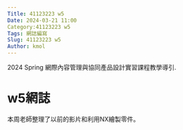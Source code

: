 ```yaml
---
Title: 41123223 w5
Date: 2024-03-21 11:00
Category:41123223 w5
Tags: 網誌編寫
Slug: 41123223 w5
Author: kmol
---
```


2024 Spring 網際內容管理與協同產品設計實習課程教學導引.

<!-- PELICAN_END_SUMMARY -->

# w5網誌
本周老師整理了以前的影片和利用NX繪製零件。